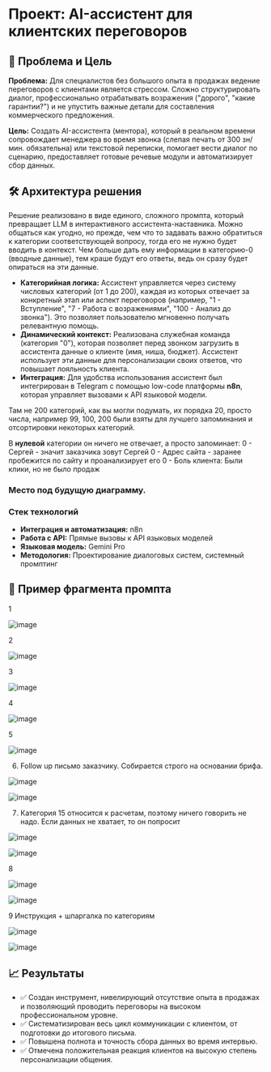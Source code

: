 # Проект: AI-ассистент для клиентских переговоров

## 🎯 Проблема и Цель

**Проблема:** Для специалистов без большого опыта в продажах ведение переговоров с клиентами является стрессом. Сложно структурировать диалог, профессионально отрабатывать возражения ("дорого", "какие гарантии?") и не упустить важные детали для составления коммерческого предложения.

**Цель:** Создать AI-ассистента (ментора), который в реальном времени сопровождает менеджера во время звонка (слепая печать от 300 зн/мин. обязательна) или текстовой переписки, помогает вести диалог по сценарию, предоставляет готовые речевые модули и автоматизирует сбор данных. 

## 🛠️ Архитектура решения

Решение реализовано в виде единого, сложного промпта, который превращает LLM в интерактивного ассистента-наставника. Можно общаться как угодно, но прежде, чем что то задавать важно обратиться к категории соответствующей вопросу, тогда его не нужно будет вводить в контекст. Чем больше дать ему информации в категорию-0 (вводные данные), тем краше будут его ответы, ведь он сразу будет опираться на эти данные. 

* **Категорийная логика:** Ассистент управляется через систему числовых категорий (от 1 до 200), каждая из которых отвечает за конкретный этап или аспект переговоров (например, "1 - Вступление", "7 - Работа с возражениями", "100 - Анализ до звонка"). Это позволяет пользователю мгновенно получать релевантную помощь.
* **Динамический контекст:** Реализована служебная команда (категория "0"), которая позволяет перед звонком загрузить в ассистента данные о клиенте (имя, ниша, бюджет). Ассистент использует эти данные для персонализации своих ответов, что повышает лояльность клиента.
* **Интеграция:** Для удобства использования ассистент был интегрирован в Telegram с помощью low-code платформы **n8n**, которая управляет вызовами к API языковой модели. 

Там не 200 категорий, как вы могли подумать, их порядка 20, просто числа, например 99, 100, 200 были взяты для лучшего запоминания и отсортировки некоторых категорий.

В **нулевой** категории он ничего не отвечает, а просто запоминает: 
0 - Сергей - значит заказчика зовут Сергей
0 - Адрес сайта - заранее пробежится по сайту и проанализирует его
0 - Боль клиента: Были клики, но не было продаж

### Место под будущую диаграмму.


### Стек технологий
* **Интеграция и автоматизация:** n8n
* **Работа с API:** Прямые вызовы к API языковых моделей
* **Языковая модель:** Gemini Pro
* **Методология:** Проектирование диалоговых систем, системный промптинг

## 📄 Пример фрагмента промпта

1

![image](https://github.com/user-attachments/assets/2bc9c8f0-cba4-4a73-a4f6-b57d05aa9017)

2

![image](https://github.com/user-attachments/assets/3aed9b6c-c255-4f2e-bbdf-e72edcca65ab)

3

![image](https://github.com/user-attachments/assets/283acade-510d-4cd6-a72e-364fbac99aeb)

4

![image](https://github.com/user-attachments/assets/3e390c27-3ba5-4ffe-9e3a-71009d52d47f)

5

![image](https://github.com/user-attachments/assets/92e12c02-5a0c-49cd-b86b-0e9b812335cd)

6. Follow up письмо заказчику. Собирается строго на основании брифа.

![image](https://github.com/user-attachments/assets/84ae7496-ec6d-4c19-b339-d520681b0520)

![image](https://github.com/user-attachments/assets/3706cc8f-078c-4a42-9b0a-2ce4283b1a58)

7. Категория 15 относится к расчетам, поэтому ничего говорить не надо. Если данных не хватает, то он попросит

![image](https://github.com/user-attachments/assets/50dd0b18-86eb-416c-bad5-3fd6bc50018a)

![image](https://github.com/user-attachments/assets/b44b3255-7ad8-46b6-8993-266775e321c0)

8

![image](https://github.com/user-attachments/assets/0962dd9e-0741-4d92-9cd1-24f94783bfe5)

![image](https://github.com/user-attachments/assets/5c40f48d-6e77-4067-9a35-b636d3b6600e)

9 Инструкция + шпаргалка по категориям

![image](https://github.com/user-attachments/assets/7b2381e4-ddf7-4dca-93bc-fd0cf5e16b34)

![image](https://github.com/user-attachments/assets/3abeac4b-a5d4-41ea-8f1b-a567d70fee80)



## 📈 Результаты

* ✅ Создан инструмент, нивелирующий отсутствие опыта в продажах и позволяющий проводить переговоры на высоком профессиональном уровне.
* ✅ Систематизирован весь цикл коммуникации с клиентом, от подготовки до итогового письма.
* ✅ Повышена полнота и точность сбора данных во время интервью.
* ✅ Отмечена положительная реакция клиентов на высокую степень персонализации общения.
